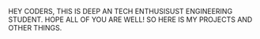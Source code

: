 HEY CODERS, THIS IS DEEP
AN TECH ENTHUSISUST ENGINEERING STUDENT.
HOPE ALL OF YOU ARE WELL! SO HERE IS MY PROJECTS AND OTHER THINGS.

